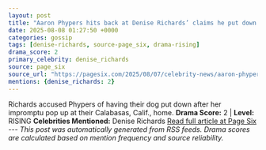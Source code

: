 ```yaml
---
layout: post
title: "Aaron Phypers hits back at Denise Richards’ claims he put down their dog without permission"
date: 2025-08-08 01:27:50 +0000
categories: gossip
tags: [denise-richards, source-page_six, drama-rising]
drama_score: 2
primary_celebrity: denise_richards
source: page_six
source_url: "https://pagesix.com/2025/08/07/celebrity-news/aaron-phypers-hits-back-at-denise-richards-claims-he-put-down-their-dog-without-permission/"
mentions: {denise_richards: 2}
---
```


Richards accused Phypers of having their dog put down after her impromptu pop up at their Calabasas, Calif., home. **Drama Score:** 2 | **Level:** RISING **Celebrities Mentioned:** Denise Richards [Read full article at Page Six](https://pagesix.com/2025/08/07/celebrity-news/aaron-phypers-hits-back-at-denise-richards-claims-he-put-down-their-dog-without-permission/) --- *This post was automatically generated from RSS feeds. Drama scores are calculated based on mention frequency and source reliability.*